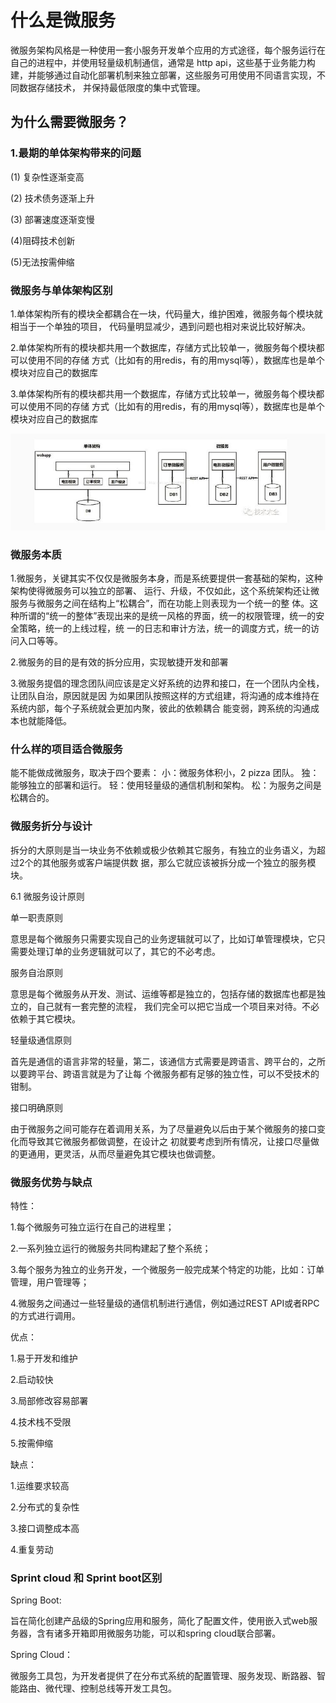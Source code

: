 # 什么是微服务

微服务架构风格是一种使用一套小服务开发单个应用的方式途径，每个服务运行在自己的进程中，并使用轻量级机制通信，通常是
http api，这些基于业务能力构建，并能够通过自动化部署机制来独立部署，这些服务可用使用不同语言实现，不同数据存储技术，
并保持最低限度的集中式管理。



## 为什么需要微服务？

### 1.最期的单体架构带来的问题

(1) 复杂性逐渐变高

(2) 技术债务逐渐上升

(3) 部署速度逐渐变慢

(4)阻碍技术创新

(5)无法按需伸缩

### 微服务与单体架构区别

1.单体架构所有的模块全都耦合在一块，代码量大，维护困难，微服务每个模块就相当于一个单独的项目，
代码量明显减少，遇到问题也相对来说比较好解决。

2.单体架构所有的模块都共用一个数据库，存储方式比较单一，微服务每个模块都可以使用不同的存储
方式（比如有的用redis，有的用mysql等），数据库也是单个模块对应自己的数据库

3.单体架构所有的模块都共用一个数据库，存储方式比较单一，微服务每个模块都可以使用不同的存储
方式（比如有的用redis，有的用mysql等），数据库也是单个模块对应自己的数据库


![image](https://github.com/williamzhang11/fastThinking/blob/master/src/main/java/com/xiu/fastThinking/image/singleandmicoservice.JPG)



### 微服务本质

1.微服务，关键其实不仅仅是微服务本身，而是系统要提供一套基础的架构，这种架构使得微服务可以独立的部署、
运行、升级，不仅如此，这个系统架构还让微服务与微服务之间在结构上“松耦合”，而在功能上则表现为一个统一的整
体。这种所谓的“统一的整体”表现出来的是统一风格的界面，统一的权限管理，统一的安全策略，统一的上线过程，统
一的日志和审计方法，统一的调度方式，统一的访问入口等等。

2.微服务的目的是有效的拆分应用，实现敏捷开发和部署

3.微服务提倡的理念团队间应该是定义好系统的边界和接口，在一个团队内全栈，让团队自治，原因就是因
为如果团队按照这样的方式组建，将沟通的成本维持在系统内部，每个子系统就会更加内聚，彼此的依赖耦合
能变弱，跨系统的沟通成本也就能降低。

### 什么样的项目适合微服务


能不能做成微服务，取决于四个要素：
小：微服务体积小，2 pizza 团队。
独：能够独立的部署和运行。
轻：使用轻量级的通信机制和架构。
松：为服务之间是松耦合的。


### 微服务折分与设计

拆分的大原则是当一块业务不依赖或极少依赖其它服务，有独立的业务语义，为超过2个的其他服务或客户端提供数
据，那么它就应该被拆分成一个独立的服务模块。

6.1 微服务设计原则

单一职责原则

意思是每个微服务只需要实现自己的业务逻辑就可以了，比如订单管理模块，它只需要处理订单的业务逻辑就可以了，其它的不必考虑。

服务自治原则

意思是每个微服务从开发、测试、运维等都是独立的，包括存储的数据库也都是独立的，自己就有一套完整的流程，
我们完全可以把它当成一个项目来对待。不必依赖于其它模块。

轻量级通信原则

首先是通信的语言非常的轻量，第二，该通信方式需要是跨语言、跨平台的，之所以要跨平台、跨语言就是为了让每
个微服务都有足够的独立性，可以不受技术的钳制。

接口明确原则

由于微服务之间可能存在着调用关系，为了尽量避免以后由于某个微服务的接口变化而导致其它微服务都做调整，在设计之
初就要考虑到所有情况，让接口尽量做的更通用，更灵活，从而尽量避免其它模块也做调整。


### 微服务优势与缺点

特性：

1.每个微服务可独立运行在自己的进程里；

2.一系列独立运行的微服务共同构建起了整个系统；

3.每个服务为独立的业务开发，一个微服务一般完成某个特定的功能，比如：订单管理，用户管理等；

4.微服务之间通过一些轻量级的通信机制进行通信，例如通过REST API或者RPC的方式进行调用。

优点：

1.易于开发和维护

2.启动较快

3.局部修改容易部署

4.技术栈不受限

5.按需伸缩


缺点：

1.运维要求较高

2.分布式的复杂性

3.接口调整成本高

4.重复劳动


### Sprint cloud 和 Sprint boot区别
Spring Boot:

旨在简化创建产品级的Spring应用和服务，简化了配置文件，使用嵌入式web服务器，含有诸多开箱即用微服务功能，可以和spring cloud联合部署。

Spring Cloud：

微服务工具包，为开发者提供了在分布式系统的配置管理、服务发现、断路器、智能路由、微代理、控制总线等开发工具包。



























